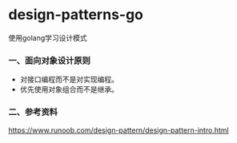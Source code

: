# design-patterns-go
使用golang学习设计模式

### 一、面向对象设计原则
- 对接口编程而不是对实现编程。
- 优先使用对象组合而不是继承。


### 二、参考资料
https://www.runoob.com/design-pattern/design-pattern-intro.html
